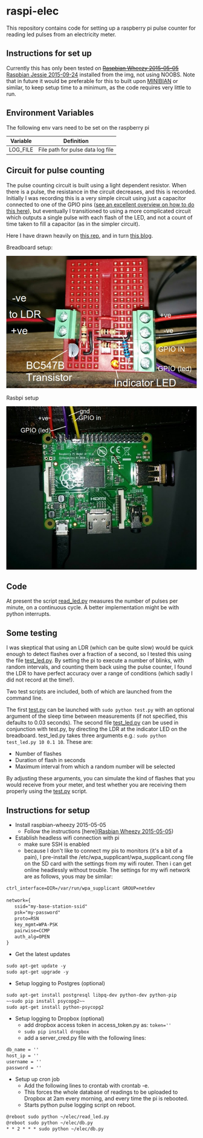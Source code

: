# raspi-elec

This repository contains code for setting up a raspberry pi pulse counter for reading led pulses from an electricity meter.

## Instructions for set up

Currently this has only been tested on ~~[Raspbian Wheezy 2015-05-05](https://www.raspberrypi.org/downloads/raspbian/)~~ [Raspbian Jessie 2015-09-24](https://www.raspberrypi.org/downloads/raspbian/) installed from the img, not using NOOBS.
Note that in future it would be preferable for this to built upon [MINIBIAN](https://minibianpi.wordpress.com/) or similar, to keep setup time to a minimum, as the code requires very little to run.

## Environment Variables

The following env vars need to be set on the raspberry pi

|Variable|Definition|
|---|---|
|LOG_FILE|File path for pulse data log file|

## Circuit for pulse counting

The pulse counting circuit is built using a light dependent resistor.
When there is a pulse, the resistance in the circuit decreases, and this is recorded.
Initially I was recording this is a very simple circuit using just a capacitor connected to one of the GPIO pins ([see an excellent overview on how to do this here](https://learn.adafruit.com/basic-resistor-sensor-reading-on-raspberry-pi/overview)), but eventually I transitioned to using a more complicated circuit which outputs a single pulse with each flash of the LED, and not a count of time taken to fill a capacitor (as in the simpler circuit).

Here I have drawn heavily on [this rep](https://github.com/kieranc/power), and in turn [this blog](http://blog.christianperone.com/2012/08/raspberry-pi-arduino-a-laser-pointer-communication-and-a-ldr-voltage-sigmoid/).

Breadboard setup:

![breadboard.jpg](breadboard.jpg)

Rasbpi setup

![raspiaplus.jpg](raspiaplus.jpg)

## Code

At present the script [read_led.py](read_led.py) measures the number of pulses per minute, on a continuous cycle.
A better implementation might be with python interrupts.


## Some testing

I was skeptical that using an LDR (which can be quite slow) would be quick enough to detect flashes over a fraction of a second, so I tested this using the file [test_led.py](test_led.py).
By setting the pi to execute a number of blinks, with random intervals, and counting them back using the pulse counter, I found the LDR to have perfect accuracy over a range of conditions (which sadly I did not record at the time!).

Two test scripts are included, both of which are launched from the command line.

The first [test.py](test.py) can be launched with `sudo python test.py` with an optional argument of the sleep time between measurements (if not specified, this defaults to 0.03 seconds).
The second file [test_led.py](test_led.py) can be used in conjunction with test.py, by directing the LDR at the indicator LED on the breadboard.
test_led.py takes three arguments e.g.: `sudo python test_led.py 10 0.1 10`. These are:

* Number of flashes
* Duration of flash in seconds
* Maximum interval from which a random number will be selected

By adjusting these arguments, you can simulate the kind of flashes that you would receive from your meter, and test whether you are receiving them properly using the [test.py](test.py) script.

## Instructions for setup

* Install raspbian-wheezy 2015-05-05
   * Follow the instructions [here]([Rasbian Wheezy 2015-05-05](https://www.raspberrypi.org/downloads/raspbian/))
* Establish headless wifi connection with pi
   * make sure SSH is enabled
   * because I don't like to connect my pis to monitors (it's a bit of a pain), I pre-install the /etc/wpa_supplicant/wpa_supplicant.cong file on the SD card with the settings from my wifi router. Then i can get online headlessly without trouble. The settings for my wifi network are as follows, yous may be similar:

```
ctrl_interface=DIR=/var/run/wpa_supplicant GROUP=netdev

network={
   ssid="my-base-station-ssid"
   psk="my-password"
   proto=RSN
   key_mgmt=WPA-PSK
   pairwise=CCMP
   auth_alg=OPEN
}

```

* Get the latest updates

```
sudo apt-get update -y
sudo apt-get upgrade -y
```

* Setup logging to Postgres (optional)

```
sudo apt-get install postgresql libpq-dev python-dev python-pip
~~sudo pip install psycopg2~~
sudo apt-get install python-psycopg2
```

* Setup logging to Dropbox (optional)
   * add dropbox access token in access_token.py as: `token=''`
   * `sudo pip install dropbox`
   * add a server_cred.py file with the following lines:

```
db_name = ''
host_ip = ''
username = ''
password = ''
```

* Setup up cron job
   * Add the following lines to crontab with crontab -e.
   * This forces the whole database of readings to be uploaded to Dropbox at 2am every morning, and every time the pi is rebooted.
   * Starts python pulse logging script on reboot.

```
@reboot sudo python ~/elec/read_led.py
@reboot sudo python ~/elec/db.py
* * 2 * * * sudo python ~/elec/db.py
```
